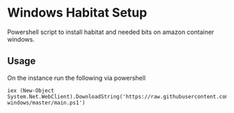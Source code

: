 # Windows Habitat Setup

Powershell script to install habitat and needed bits on amazon container
windows.

## Usage

On the instance run the following via powershell

```
iex (New-Object System.Net.WebClient).DownloadString('https://raw.githubusercontent.com/skylerto/habitat-windows/master/main.ps1')
```
